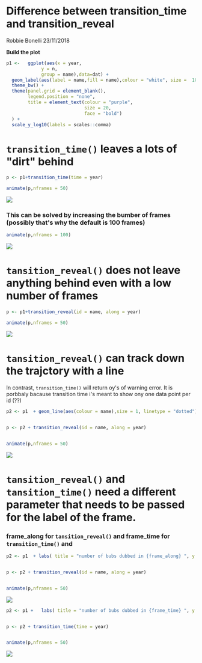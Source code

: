 Difference between transition\_time and transition\_reveal
================
Robbie Bonelli
23/11/2018

**Build the plot**

``` r
p1 <-   ggplot(aes(x = year, 
             y = n,
             group = name),data=dat) +
  geom_label(aes(label = name,fill = name),colour = "white", size =  10) +
  theme_bw() +
  theme(panel.grid = element_blank(),
        legend.position = "none",
        title = element_text(colour = "purple",
                             size = 20,
                             face = "bold")
  ) +
  scale_y_log10(labels = scales::comma)
```

`transition_time()` leaves a lots of "dirt" behind
==================================================

``` r
p <- p1+transition_time(time = year)

animate(p,nframes = 50)
```

![](transition_time_vs_transition_reveal_files/figure-markdown_github/unnamed-chunk-2-1.gif)

### This can be solved by increasing the bumber of frames (possibly that's why the default is 100 frames)

``` r
animate(p,nframes = 100)
```

![](transition_time_vs_transition_reveal_files/figure-markdown_github/unnamed-chunk-3-1.gif)

`tansition_reveal()` does not leave anything behind even with a low number of frames
====================================================================================

``` r
p <- p1+transition_reveal(id = name, along = year)

animate(p,nframes = 50)
```

![](transition_time_vs_transition_reveal_files/figure-markdown_github/unnamed-chunk-4-1.gif)

`tansition_reveal()` can track down the trajctory with a line
=============================================================

In contrast, `transition_time()` will return oy's of warning error. It is porbbaly bacause transition time i's meant to show ony one data point per id (??)

``` r
p2 <- p1  + geom_line(aes(colour = name),size = 1, linetype = "dotted") 


p <- p2 + transition_reveal(id = name, along = year)


animate(p,nframes = 50)
```

![](transition_time_vs_transition_reveal_files/figure-markdown_github/unnamed-chunk-5-1.gif)

`tansition_reveal()` and `tansition_time()` need a different parameter that needs to be passed for the label of the frame.
==========================================================================================================================

### **frame\_along** for `tansition_reveal()` and **frame\_time** for `transition_time()` and

``` r
p2 <- p1  + labs( title = "number of bubs dubbed in {frame_along} ", y = "n babies" ) 


p <- p2 + transition_reveal(id = name, along = year)


animate(p,nframes = 50)
```

![](transition_time_vs_transition_reveal_files/figure-markdown_github/unnamed-chunk-6-1.gif)

``` r
p2 <- p1 +   labs( title = "number of bubs dubbed in {frame_time} ", y = "n babies" ) 


p <- p2 + transition_time(time = year)


animate(p,nframes = 50)
```

![](transition_time_vs_transition_reveal_files/figure-markdown_github/unnamed-chunk-7-1.gif)
